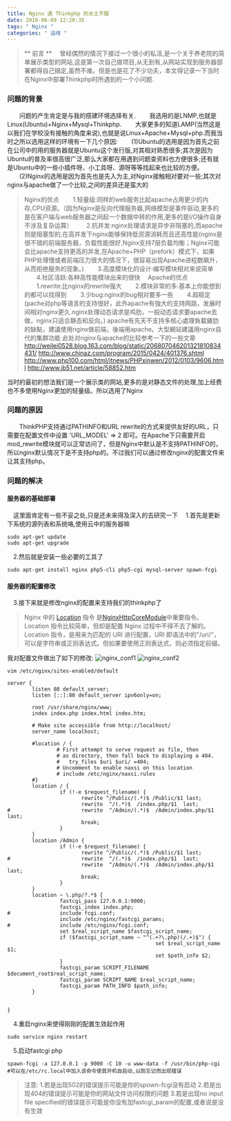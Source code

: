 ```yaml
---
title: Nginx 遇 Thinkphp 的水土不服
date: 2016-06-09 12:20:35
tags: " Nginx "
categories: " 运维 "
---
```


>** 前言 **
　曾经偶然的情况下接过一个很小的私活,是一个关于养老院的简单展示类型的网站,这是第一次自己做项目,从无到有,从网站实现到服务器部署都得自己搞定,虽然不难。但是也是花了不少功夫，本文得记录一下当时在Nginx中部署Thinkphp时所遇到的一个小问题.

### 问题的背景 ###
　　问题的产生肯定是与我的搭建环境选择有关.
　　我选用的是LNMP,也就是Linux(Ubuntu)+Nginx+Mysql+Thinkphp.
　　大家更多的知道LAMP(当然这是以我们在学校没有接触的角度来说),也就是说Linux+Apache+Mysql+php.而我当时之所以选用这样的环境有一下几个原因:
　　(1)Ubuntu的选用是因为首先之前在公司中的用的服务器就是Ubuntu这个发行版,对其相对熟悉很多;其次是因为Ubuntu的普及率很高很广泛,那么大家都在用遇到问题查资料也方便很多;还有就是Ubuntu中的一些小插件呀、小工具呀、源呀等等找起来也比较的方便。
　　(2)Nginx的选用是因为首先也是先入为主,对Nginx接触相对要对一些;其次对nginx与apache做了一个比较,之间的差异还是蛮大的
>Nginx的优点
　　1.轻量级:同样的web服务比起apache占用更少的内存,CPU资源。（因为Nginx是反向代理服务器,网络模型是事件驱动,更多的是在客户端与web服务器之间起一个数据中转的作用,更多的是I/O操作自身不涉及复杂运算）
　　2.抗并发:nginx处理请求是异步非阻塞的,而apache则是阻塞型的,在高并发下nginx能够保持低资源消耗而且还高性能(nginx是很不错的前端服务器，负载性能很好,Nginx支持7层负载均衡；Nginx可能会比apache支持更高的并发,在Apache+PHP（prefork）模式下，如果PHP处理慢或者前端压力很大的情况下，很容易出现Apache进程数飙升，从而拒绝服务的现象。)
　　3.高度模块化的设计:编写模块相对来说简单
　　4.社区活跃:各种高性能模块出来的很快
　Apache的优点
　　1.rewrite:比nginx的rewrite强大
　　2.模块非常的多:基本上你能想到的都可以找得到
　　3.少bug:nginx的bug相对要多一些
　　4.超稳定(pache对php等语言的支持很好，此外apache有強大的支持网路，发展时间相对nginx更久.nginx处理动态请求是鸡肋，一般动态请求要apache去做，nginx只适合静态和反向。)
apache有先天不支持多核心處理負載雞肋的缺點，建議使用nginx做前端，後端用apache。大型網站建議用nginx自代的集群功能
此处对nginx与apache的比较参考一下的一些文章
<http://weilei0528.blog.163.com/blog/static/206807046201321810834431/>
<http://www.chinaz.com/program/2015/0424/401376.shtml>
<http://www.php100.com/html/itnews/PHPxinwen/2012/0103/9606.html>
<http://www.jb51.net/article/58852.htm>

当时的最初的想法我们是一个展示类的网站,更多的是对静态文件的处理,加上经费也不多使用Nginx更加的轻量级。所以选用了Nginx

### 问题的原因 ###
　　ThinkPHP支持通过PATHINFO和URL rewrite的方式来提供友好的URL，只需要在配置文件中设置 'URL_MODEL' => 2 即可。在Apache下只需要开启mod_rewrite模块就可以正常访问了，但是Nginx中默认是不支持PATHINFO的，所以nginx默认情况下是不支持php的。不过我们可以通过修改nginx的配置文件来让其支持php。

### 问题的解决 ###
#### 服务器的基础部署 ####
　这里面肯定有一些不妥之处,只是还未来得及深入的去研究一下
　1.首先是更新下系统的源列表和系统咯,使用云中的服务器嘛
```
sudo apt-get update
sudo apt-get upgrade
```
　2.然后就是安装一些必要的工具了
```
sudo apt-get install nginx php5-cli php5-cgi mysql-server spawn-fcgi
```
#### 服务器的配置修改 ####
　3.接下来就是修改nginx的配置来支持我们的thinkphp了
>Nginx 中的 [Location](http://nginx.org/en/docs/http/ngx_http_core_module.html#location) 指令 是[NginxHttpCoreModule](https://www.nginx.com/resources/wiki/)中重要指令。Location 指令比较简单，但却是配置 Nginx 过程中不得不去了解的。Location 指令，是用来为匹配的 URI 进行配置，URI 即语法中的"/uri/"，可以是字符串或正则表达式。但如果要使用正则表达式，则必须指定前缀。

我对配置文件做出了如下的修改:
![nginx_conf1](http://7xu3tw.com1.z0.glb.clouddn.com/nginx_conf.png)
![nginx_conf2](http://7xu3tw.com1.z0.glb.clouddn.com/nginx_conf2.png)
```
vim /etc/nginx/sites-enabled/default

server {
		listen 80 default_server;
		listen [::]:80 default_server ipv6only=on;

		root /usr/share/nginx/www;
		index index.php index.html index.htm;

		# Make site accessible from http://localhost/
		server_name localhost;

		#location / {
				# First attempt to serve request as file, then
				# as directory, then fall back to displaying a 404.
				#	try_files $uri $uri/ =404;
				# Uncomment to enable naxsi on this location
				# include /etc/nginx/naxsi.rules
		#}
		location / {        
				 if (!-e $request_filename) {
				 		rewrite ^/Public/(.*)$ /Public/$1 last; 
				 		rewrite  ^/(.*)$  /index.php/$1  last;
#	  	        		rewrite  ^/Admin/(.*)$  /Admin/index.php/$1  last;
				 		break;
		         }
		}
		location /Admin {
		         if (!-e $request_filename) {
		           		rewrite ^/Public/(.*)$ /Public/$1 last;
#                       rewrite  ^/(.*)$  /index.php/$1  last;
						rewrite  ^/Admin/(.*)$  /Admin/index.php/$1  last;
						break;
				 }
		}
		location ~ \.php/?.*$ {
				 fastcgi_pass 127.0.0.1:9000;
				 fastcgi_index index.php;
#		         include fcgi.conf;
				 include /etc/nginx/fastcgi_params;
#		         include /etc/nginx/fcgi.conf;
				 set $real_script_name $fastcgi_script_name;
				 if ($fastcgi_script_name ~ "^(.+?\.php)(/.+)$") {
												set $real_script_name $1;
				 							    set $path_info $2;
				 }
				 fastcgi_param SCRIPT_FILENAME $document_root$real_script_name;
				 fastcgi_param SCRIPT_NAME $real_script_name;
				 fastcgi_param PATH_INFO $path_info;
		}

											
}
```
　4.重启nginx来使得刚刚的配置生效起作用
```
sudo service nginx restart
```
　5.启动fastcgi php
```
spawn-fcgi -a 127.0.0.1 -p 9000 -C 10 -u www-data -f /usr/bin/php-cgi
#可以在/etc/rc.local中加入该命令使其开机自启动,以防忘记而出现错误
```
>注意:
1.若是出现502的错误提示可能是你的spown-fcgi没有启动
2.若是出现404的错误提示可能是你的网站文件访问权限的问题
3.若是出现no input file specified的错误提示可能是你没有加fastcgi_param的配置,或者说是没有生效
